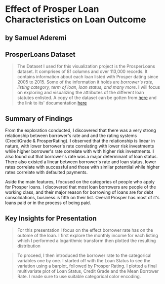 # Effect of Prosper Loan Characteristics on Loan Outcome
## by Samuel Aderemi


## ProsperLoans Dataset

> The Dataset I used for this visualization project is the ProsperLoans dataset. It comprises of 81 columns and over 113,000 records.
It contains information about each loan listed with Prosper dating since 2005 to 2015. Some of the information it holds are _borrower's rate, listing category, term of loan, loan status, and many more_. I will focus on exploring and visualizing the attributes of the different loan statutes enlisted. A copy of the dataset can be gotten from [here](https://s3.amazonaws.com/udacity-hosted-downloads/ud651/prosperLoanData.csv) and the link to its' documentation [here](https://www.google.com/url?q=https://docs.google.com/spreadsheet/ccc?key%3D0AllIqIyvWZdadDd5NTlqZ1pBMHlsUjdrOTZHaVBuSlE%26usp%3Dsharing&sa=D&source=editors&ust=1660601480353771&usg=AOvVaw0qGzdR69H3usl9dHb8gJcC)


## Summary of Findings

From the exploration conducted, I discovered that there was a very strong relationship between borrower's rate and and the rating systems (CreditGrade & ProsperRating). I observed that the relationship is linear in nature, with lower borrower's
rate correlating with lower risk investments while higher borrower's rate correlate with with higher risk investments. I also found out that borrower's rate was a major determinant of loan status. There also existed a linear between borrower's rate and loan status, lower rates correlate with successful and those with similar potentiial while higher rates correlate with defaulted payments. 

Aside the main features, I focused on the categories of people who apply for Prosper loans. I discovered that most loan borrowers are people of the working class, and their major reason for borrowing of loans are for debt consolidations, business is fifth on their list. Overall Prosper has most of it's loans paid or in the process of being paid.

## Key Insights for Presentation

> For this presentation I focus on the effect borrower rate has on the outome of the loan. I first explore the monthly income for each listing which I performed a logarithmic transform then plotted the resulting distribution

> To proceed, I then introduced the borrower rate to the categorical variables one by one. I started off with the Loan Status to see the variation using a barplot, followed by Prosper Rating. I plotted a final multivariate plot of Loan Status, Credit Grade and the Mean Borrower Rate. I made sure to use suitable categorical color encoding. 